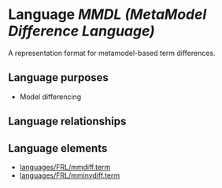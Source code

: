 # Language _MMDL (MetaModel Difference Language)_
A representation format for metamodel-based term differences.

## Language purposes
* Model differencing

## Language relationships

## Language elements
* [languages/FRL/mmdiff.term](https://github.com/softlang/yas/blob/master/languages/FRL/mmdiff.term)
* [languages/FRL/mminvdiff.term](https://github.com/softlang/yas/blob/master/languages/FRL/mminvdiff.term)

